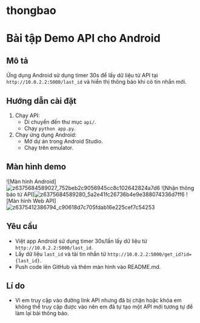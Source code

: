 # thongbao
# Bài tập Demo API cho Android

## Mô tả
Ứng dụng Android sử dụng timer 30s để lấy dữ liệu từ API tại `http://10.0.2.2:5000/last_id` và hiển thị thông báo khi có tin nhắn mới.

## Hướng dẫn cài đặt
1. Chạy API:
   - Di chuyển đến thư mục `api/`.
   - Chạy `python app.py`.
2. Chạy ứng dụng Android:
   - Mở dự án trong Android Studio.
   - Chạy trên emulator.

## Màn hình demo
![Màn hình Android]![z6375684589027_752beb2c9056945cc8c102642824a7d6](https://github.com/user-attachments/assets/cc3318c4-8d57-4bdf-bd25-f5898ad7276e)
![Nhận thông báo từ API]![z6375684589280_5a2e41fc26736b4e9e388074336d7ff6](https://github.com/user-attachments/assets/7b128568-ac21-492a-ba0b-2b7593d9c0e4)
![Màn hình Web API]![z6375412386794_c90618d7c705fdab16e225cef7c54253](https://github.com/user-attachments/assets/3d4c41e6-ded4-4bee-b338-453bec41b892)


## Yêu cầu
- Việt app Android sử dụng timer 30s/lần lấy dữ liệu từ `http://10.0.2.2:5000/last_id`.
- Lấy dữ liệu `last_id` và tải tin nhắn từ `http://10.0.2.2:5000/get_id?id={last_id}`.
- Push code lên GitHub và thêm màn hình vào README.md.

## Lí do
- Vì em truy cập vào đường link API nhưng đã bị chặn hoặc khóa em không thể truy cập được vào nên em đã tự tạo một API mới tương tự để làm lại bài thông báo.
  
